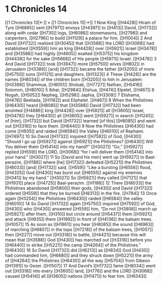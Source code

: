 # 1 Chronicles 14
[[1 Chronicles 13|←]] • [[1 Chronicles 15|→]]
1 Now King [[H4428]] Hiram  of Tyre [[H6865]] sent [[H7971]] envoys [[H4397]] to [[H413]] David, [[H1732]] along with cedar [[H730]] logs, [[H6086]] stonemasons, [[H2796]] and carpenters, [[H2796]] to build [[H1129]] a palace for him. [[H1004]] 
2 And David [[H1732]] realized [[H3045]] that [[H3588]] the LORD [[H3068]] had established [[H3559]] him as king [[H4428]] over [[H5921]] Israel [[H3478]] and [[H3588]] had highly [[H4605]] exalted [[H5375]] his kingdom [[H4438]] for the sake [[H5668]] of His people [[H5971]] Israel. [[H3478]] 
3 And David [[H1732]] took [[H3947]] more [[H5750]] wives [[H802]] in Jerusalem [[H3389]] [and] [[H1732]] became the father [[H3205]] of more [[H5750]] sons [[H1121]] and daughters. [[H1323]] 
4 These [[H428]] are the names [[H8034]] of the children born [[H3205]] to him in Jerusalem: [[H3389]] Shammua, [[H8051]] Shobab, [[H7727]] Nathan, [[H5416]] Solomon, [[H8010]] 
5 Ibhar, [[H2984]] Elishua, [[H474]] Elpelet, [[H467]] 
6 Nogah, [[H5052]] Nepheg, [[H5298]] Japhia, [[H3309]] 
7 Elishama, [[H476]] Beeliada, [[H1182]] and Eliphelet. [[H467]] 
8 When the Philistines [[H6430]] heard [[H8085]] that [[H3588]] David [[H1732]] had been anointed [[H4886]] king [[H4428]] over [[H5921]] all [[H3605]] Israel, [[H3478]] they [[H6430]] all [[H3605]] went [[H5927]] in search [[H1245]] of [him]; [[H1732]] but David [[H1732]] learned [of this] [[H8085]] and went out [[H3318]] to face them. [[H6440]] 
9 Now the Philistines [[H6430]] had come [[H935]] and raided [[H6584]] the Valley [[H6010]] of Rephaim. [[H7497]] 
10 So David [[H1732]] inquired [[H7592]] of God, [[H430]] “Should I go up [[H5927]] against [[H5921]] the Philistines? [[H6430]] Will You deliver them [[H5414]] into my hand?” [[H3027]] “Go,” [[H5927]] replied [[H559]] the LORD, [[H3068]] “for I will deliver them [[H5414]] into your hand.” [[H3027]] 
11 So [David and his men] went up [[H5927]] to  Baal-perazim, [[H1188]] where [he] [[H1732]] defeated [[H5221]] the Philistines [[H8033]] [and] [[H1732]] said, [[H559]] “Like a bursting [[H6556]] flood, [[H4325]] God [[H430]] has burst out [[H6555]] against my enemies [[H341]] by my hand.” [[H3027]] So [[H5921]] they called [[H7121]] that [[H1931]] place [[H4725]] Baal-perazim. [[H1188]] 
12 There [[H8033]] the Philistines abandoned [[H5800]] their gods, [[H430]] and David [[H1732]] ordered [[H559]] that they be burned [[H8313]] in the fire. [[H784]] 
13 Once again [[H3254]] the Philistines [[H6430]] raided [[H6584]] the valley. [[H6010]] 
14 So David [[H1732]] again [[H5750]] inquired [[H7592]] of God, [[H430]] who [[H430]] answered [[H559]] him,  “Do not [[H3808]] march up [[H5927]] after them, [[H310]] but circle around [[H5437]] them [[H5921]] and attack [[H935]] them [[H1992]] in front of [[H4136]] the balsam trees. [[H1057]] 
15 As soon as [[H1961]] you hear [[H8085]] the sound [[H6963]] of marching [[H6807]] in the tops [[H7218]] of the balsam trees, [[H1057]] then [[H227]] move out [[H3318]] to battle, [[H4421]] because this will mean that [[H3588]] God [[H430]] has marched out [[H3318]] before you [[H6440]] to strike [[H5221]] the camp [[H4264]] of the Philistines.” [[H6430]] 
16 So David [[H1732]] did [[H6213]] as [[H834]] God [[H430]] had commanded him, [[H6680]] and they struck down [[H5221]] the army of [[H4264]] the Philistines [[H6430]] all the way [[H5704]] from Gibeon [[H1391]] to Gezer. [[H1507]] 
17 And David’s [[H1732]] fame [[H8034]] went out [[H3318]] into every [[H3605]] land, [[H776]] and the LORD [[H3068]] caused [[H5414]] all [[H3605]] nations [[H1471]] to fear him. [[H6343]] 
